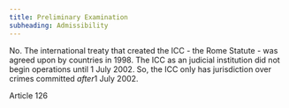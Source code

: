 ```yaml
---
title: Preliminary Examination
subheading: Admissibility
---
```


No. The international treaty that created the ICC - the Rome Statute - was agreed upon by countries in 1998. The ICC as an judicial institution did not begin operations until 1 July 2002. So, the ICC only has jurisdiction over crimes committed *after*1 July 2002.&nbsp;

Article 126